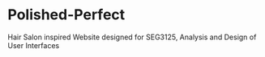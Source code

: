 # Polished-Perfect

Hair Salon inspired Website designed for SEG3125, Analysis and Design of User Interfaces
